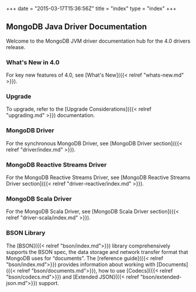 +++
date = "2015-03-17T15:36:56Z"
title = "index"
type = "index"
+++

## MongoDB Java Driver Documentation

Welcome to the MongoDB JVM driver documentation hub for the 4.0 drivers release.


### What's New in 4.0

For key new features of 4.0, see [What's New]({{< relref "whats-new.md" >}}).

### Upgrade

To upgrade, refer to the [Upgrade Considerations]({{< relref "upgrading.md" >}}) documentation.

### MongoDB Driver

For the synchronous MongoDB Driver, see [MongoDB Driver section]({{< relref "driver/index.md" >}}).

### MongoDB Reactive Streams Driver

For the MongoDB Reactive Streams Driver, see [MongoDB Reactive Streams Driver section]({{< relref "driver-reactive/index.md" >}}).

### MongoDB Scala Driver

For the MongoDB Scala Driver, see [MongoDB Scala Driver section]({{< relref "driver-scala/index.md" >}}).

### BSON Library

The [BSON]({{< relref "bson/index.md">}}) library comprehensively supports the BSON spec, the data storage and network transfer format that MongoDB uses for
“documents".  The [reference guide]({{< relref "bson/index.md">}}) provides information about working with [Documents]({{< relref "bson/documents.md">}}),
how to use [Codecs]({{< relref "bson/codecs.md">}}) and [Extended JSON]({{< relref "bson/extended-json.md">}}) support.
